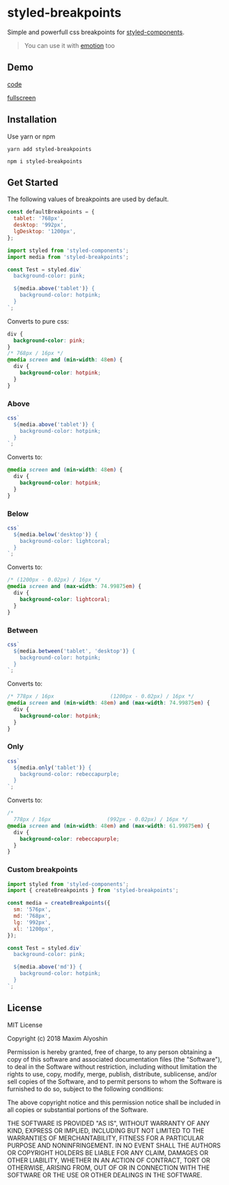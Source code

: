 # styled-breakpoints

Simple and powerfull css breakpoints for [styled-components](https://github.com/styled-components/styled-components).

> You can use it with [emotion](https://github.com/emotion-js/emotion) too

## Demo

[code](https://codesandbox.io/s/23583q00o0)

[fullscreen](https://23583q00o0.codesandbox.io/)

## Installation

Use yarn or npm

```
yarn add styled-breakpoints
```

```
npm i styled-breakpoints
```

## Get Started

The following values of breakpoints are used by default.

```js
const defaultBreakpoints = {
  tablet: '768px',
  desktop: '992px',
  lgDesktop: '1200px',
};
```

```js
import styled from 'styled-components';
import media from 'styled-breakpoints';

const Test = styled.div`
  background-color: pink;

  ${media.above('tablet')} {
    background-color: hotpink;
  }
`;
```

Converts to pure css:

```css
div {
  background-color: pink;
}
/* 768px / 16px */
@media screen and (min-width: 48em) {
  div {
    background-color: hotpink;
  }
}
```

### Above

```js
css`
  ${media.above('tablet')} {
    background-color: hotpink;
  }
`;
```

Converts to:

```css
@media screen and (min-width: 48em) {
  div {
    background-color: hotpink;
  }
}
```

### Below

```js
css`
  ${media.below('desktop')} {
    background-color: lightcoral;
  }
`;
```

Converts to:

```css
/* (1200px - 0.02px) / 16px */
@media screen and (max-width: 74.99875em) {
  div {
    background-color: lightcoral;
  }
}
```

### Between

```js
css`
  ${media.between('tablet', 'desktop')} {
    background-color: hotpink;
  }
`;
```

Converts to:

```css
/* 778px / 16px                  (1200px - 0.02px) / 16px */
@media screen and (min-width: 48em) and (max-width: 74.99875em) {
  div {
    background-color: hotpink;
  }
}
```

### Only

```js
css`
  ${media.only('tablet')} {
    background-color: rebeccapurple;
  }
`;
```

Converts to:

```css
/*
  778px / 16px                  (992px - 0.02px) / 16px */
@media screen and (min-width: 48em) and (max-width: 61.99875em) {
  div {
    background-color: rebeccapurple;
  }
}
```

### Custom breakpoints

```js
import styled from 'styled-components';
import { createBreakpoints } from 'styled-breakpoints';

const media = createBreakpoints({
  sm: '576px',
  md: '768px',
  lg: '992px',
  xl: '1200px',
});

const Test = styled.div`
  background-color: pink;

  ${media.above('md')} {
    background-color: hotpink;
  }
`;
```

## License

MIT License

Copyright (c) 2018 Maxim Alyoshin

Permission is hereby granted, free of charge, to any person obtaining a copy
of this software and associated documentation files (the "Software"), to deal
in the Software without restriction, including without limitation the rights
to use, copy, modify, merge, publish, distribute, sublicense, and/or sell
copies of the Software, and to permit persons to whom the Software is
furnished to do so, subject to the following conditions:

The above copyright notice and this permission notice shall be included in all
copies or substantial portions of the Software.

THE SOFTWARE IS PROVIDED "AS IS", WITHOUT WARRANTY OF ANY KIND, EXPRESS OR
IMPLIED, INCLUDING BUT NOT LIMITED TO THE WARRANTIES OF MERCHANTABILITY,
FITNESS FOR A PARTICULAR PURPOSE AND NONINFRINGEMENT. IN NO EVENT SHALL THE
AUTHORS OR COPYRIGHT HOLDERS BE LIABLE FOR ANY CLAIM, DAMAGES OR OTHER
LIABILITY, WHETHER IN AN ACTION OF CONTRACT, TORT OR OTHERWISE, ARISING FROM,
OUT OF OR IN CONNECTION WITH THE SOFTWARE OR THE USE OR OTHER DEALINGS IN THE
SOFTWARE.
